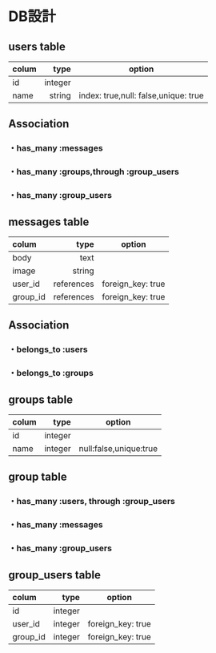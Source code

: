 

# DB設計

## users table

|    colum    |    type   |             option                 |
|:------------|----------:|:----------------------------------:|
|id           |integer    |                                    |
|name         |string     |index: true,null: false,unique: true|

## Association

### ・has_many :messages

### ・has_many :groups,through :group_users

### ・has_many :group_users


## messages table
|     colum    |    type     |             option              |
|:-------------|------------:|:-------------------------------:|
|body          |text         |                                 |
|image         |string       |                                 |
|user_id       |references   |foreign_key: true                |
|group_id      |references   |foreign_key: true                |

## Association

### ・belongs_to :users

### ・belongs_to :groups


## groups table
|   colum      |    type    |              option              |
|:-------------|-----------:|:--------------------------------:|
|id            |integer     |                                  |
|name          |integer     | null:false,unique:true           |

## group table

### ・has_many :users, through :group_users

### ・has_many :messages

### ・has_many :group_users

## group_users table
|    colum     |     type   |              option              |
|:-------------|-----------:|:--------------------------------:|
|id            |integer     |                                  |
|user_id       |integer     |foreign_key: true                 |
|group_id      |integer     |foreign_key: true                 |

